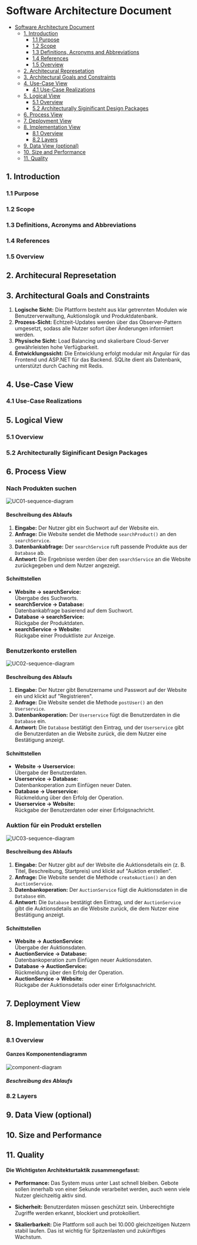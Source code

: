 # Software Architecture Document

- [Software Architecture Document](#software-architecture-document)
    - [1. Introduction](#1-introduction)
        - [1.1 Purpose](#11-purpose)
        - [1.2 Scope](#12-scope)
        - [1.3 Definitions, Acronyms and Abbreviations](#13-definitions-acronyms-and-abbreviations)
        - [1.4 References](#14-references)
        - [1.5 Overview](#15-overview)
    - [2. Architecural Represetation](#2-architecural-represetation)
    - [3. Architectural Goals and Constraints](#3-architectural-goals-and-constraints)
    - [4. Use-Case View](#4-use-case-view)
        - [4.1 Use-Case Realizations](#41-use-case-realizations)
    - [5. Logical View](#5-logical-view)
        - [5.1 Overview](#51-overview)
        - [5.2 Architecturally Siginificant Design Packages](#52-architecturally-siginificant-design-packages)
    - [6. Process View](#6-process-view)
    - [7. Deployment View](#7-deployment-view)
    - [8. Implementation View](#8-implementation-view)
        - [8.1 Overview](#81-overview)
        - [8.2 Layers](#82-layers)
    - [9. Data View (optional)](#9-data-view-optional)
    - [10. Size and Performance](#10-size-and-performance)
    - [11. Quality](#11-quality)

## 1. Introduction

### 1.1 Purpose

### 1.2 Scope

### 1.3 Definitions, Acronyms and Abbreviations

### 1.4 References

### 1.5 Overview

## 2. Architecural Represetation

## 3. Architectural Goals and Constraints

1. **Logische Sicht:** Die Plattform besteht aus klar getrennten Modulen wie Benutzerverwaltung, Auktionslogik und Produktdatenbank.
2. **Prozess-Sicht:** Echtzeit-Updates werden über das Observer-Pattern umgesetzt, sodass alle Nutzer sofort über Änderungen informiert werden.
3. **Physische Sicht:** Load Balancing und skalierbare Cloud-Server gewährleisten hohe Verfügbarkeit.
4. **Entwicklungssicht:** Die Entwicklung erfolgt modular mit Angular für das Frontend und ASP.NET für das Backend. SQLite dient als Datenbank, unterstützt durch Caching mit Redis.

## 4. Use-Case View

### 4.1 Use-Case Realizations

## 5. Logical View

### 5.1 Overview

### 5.2 Architecturally Siginificant Design Packages

## 6. Process View

### Nach Produkten suchen

![UC01-sequence-diagram](/doc/use-cases/sequence-diagrams/UC01-search-product.png)

#### Beschreibung des Ablaufs

1. **Eingabe:** Der Nutzer gibt ein Suchwort auf der Website ein.
2. **Anfrage:** Die Website sendet die Methode `searchProduct()` an den `searchService`.
3. **Datenbankabfrage:** Der `searchService` ruft passende Produkte aus der `Database` ab.
4. **Antwort:** Die Ergebnisse werden über den `searchService` an die Website zurückgegeben und dem Nutzer angezeigt.

#### Schnittstellen

- **Website → searchService:**  
  Übergabe des Suchworts.
- **searchService → Database:**  
  Datenbankabfrage basierend auf dem Suchwort.
- **Database → searchService:**  
  Rückgabe der Produktdaten.
- **searchService → Website:**  
  Rückgabe einer Produktliste zur Anzeige.

### Benutzerkonto erstellen

![UC02-sequence-diagram](/doc/use-cases/sequence-diagrams/UC02-create-user-account.png)

#### Beschreibung des Ablaufs

1. **Eingabe:** Der Nutzer gibt Benutzername und Passwort auf der Website ein und klickt auf "Registrieren".
2. **Anfrage:** Die Website sendet die Methode `postUser()` an den `Userservice`.
3. **Datenbankoperation:** Der `Userservice` fügt die Benutzerdaten in die `Database` ein.
4. **Antwort:** Die `Database` bestätigt den Eintrag, und der `Userservice` gibt die Benutzerdaten an die Website
   zurück, die dem Nutzer eine Bestätigung anzeigt.

#### Schnittstellen

- **Website → Userservice:**  
  Übergabe der Benutzerdaten.
- **Userservice → Database:**  
  Datenbankoperation zum Einfügen neuer Daten.
- **Database → Userservice:**  
  Rückmeldung über den Erfolg der Operation.
- **Userservice → Website:**  
  Rückgabe der Benutzerdaten oder einer Erfolgsnachricht.

### Auktion für ein Produkt erstellen

![UC03-sequence-diagram](/doc/use-cases/sequence-diagrams/UC03-create-auction.png)

#### Beschreibung des Ablaufs

1. **Eingabe:** Der Nutzer gibt auf der Website die Auktionsdetails ein (z. B. Titel, Beschreibung, Startpreis) und
   klickt auf "Auktion erstellen".
2. **Anfrage:** Die Website sendet die Methode `createAuction()` an den `AuctionService`.
3. **Datenbankoperation:** Der `AuctionService` fügt die Auktionsdaten in die `Database` ein.
4. **Antwort:** Die `Database` bestätigt den Eintrag, und der `AuctionService` gibt die Auktionsdetails an die Website
   zurück, die dem Nutzer eine Bestätigung anzeigt.

#### Schnittstellen

- **Website → AuctionService:**  
  Übergabe der Auktionsdaten.
- **AuctionService → Database:**  
  Datenbankoperation zum Einfügen neuer Auktionsdaten.
- **Database → AuctionService:**  
  Rückmeldung über den Erfolg der Operation.
- **AuctionService → Website:**  
  Rückgabe der Auktionsdetails oder einer Erfolgsnachricht.

## 7. Deployment View

## 8. Implementation View

### 8.1 Overview

#### Ganzes Komponentendiagramm

![component-diagram](/doc/component-diagrams/component-diagram.png)

##### Beschreibung des Ablaufs



### 8.2 Layers

## 9. Data View (optional)

## 10. Size and Performance

## 11. Quality
#### Die Wichtigsten  Architekturtaktik zusammengefasst:
- **Performance:** Das System muss unter Last schnell bleiben. Gebote sollen innerhalb von einer Sekunde verarbeitet werden, auch wenn viele Nutzer gleichzeitig aktiv sind.

- **Sicherheit:** Benutzerdaten müssen geschützt sein. Unberechtigte Zugriffe werden erkannt, blockiert und protokolliert.

- **Skalierbarkeit:** Die Plattform soll auch bei 10.000 gleichzeitigen Nutzern stabil laufen. Das ist wichtig für Spitzenlasten und zukünftiges Wachstum.